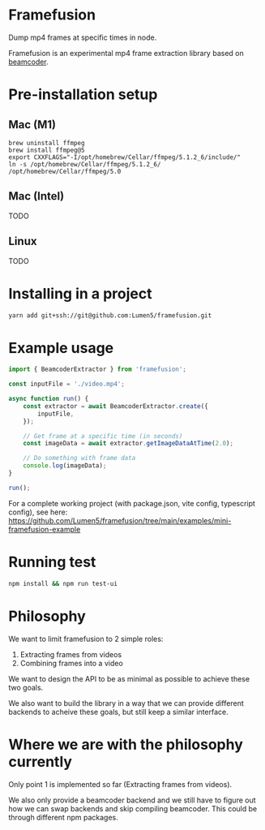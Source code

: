 # Framefusion

Dump mp4 frames at specific times in node.

Framefusion is an experimental mp4 frame extraction library based on [beamcoder](https://github.com/Streampunk/beamcoder).

# Pre-installation setup

## Mac (M1)

```
brew uninstall ffmpeg
brew install ffmpeg@5
export CXXFLAGS="-I/opt/homebrew/Cellar/ffmpeg/5.1.2_6/include/"
ln -s /opt/homebrew/Cellar/ffmpeg/5.1.2_6/ /opt/homebrew/Cellar/ffmpeg/5.0
```

## Mac (Intel)

TODO

## Linux

TODO

# Installing in a project

```bash
yarn add git+ssh://git@github.com:Lumen5/framefusion.git
```

# Example usage

```typescript
import { BeamcoderExtractor } from 'framefusion';

const inputFile = './video.mp4';

async function run() {
    const extractor = await BeamcoderExtractor.create({
        inputFile,
    });

    // Get frame at a specific time (in seconds)
    const imageData = await extractor.getImageDataAtTime(2.0);

    // Do something with frame data
    console.log(imageData);
}

run();
```

For a complete working project (with package.json, vite config, typescript config), see here: https://github.com/Lumen5/framefusion/tree/main/examples/mini-framefusion-example

# Running test

```bash
npm install && npm run test-ui
```

# Philosophy

We want to limit framefusion to 2 simple roles:

 1. Extracting frames from videos
 2. Combining frames into a video

We want to design the API to be as minimal as possible to achieve these two goals.

We also want to build the library in a way that we can provide different backends to acheive these goals, but still keep a similar interface.

# Where we are with the philosophy currently

Only point 1 is implemented so far (Extracting frames from videos).

We also only provide a beamcoder backend and we still have to figure out how we can swap backends and skip compiling beamcoder. This could be through different npm packages.
